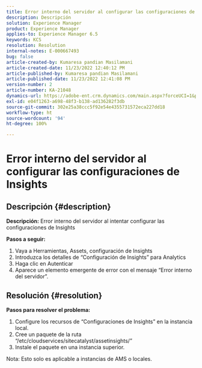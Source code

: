 ```yaml
---
title: Error interno del servidor al configurar las configuraciones de Insights
description: Descripción
solution: Experience Manager
product: Experience Manager
applies-to: Experience Manager 6.5
keywords: KCS
resolution: Resolution
internal-notes: E-000667493
bug: false
article-created-by: Kumaresa pandian Masilamani
article-created-date: 11/23/2022 12:40:12 PM
article-published-by: Kumaresa pandian Masilamani
article-published-date: 11/23/2022 12:41:08 PM
version-number: 2
article-number: KA-21048
dynamics-url: https://adobe-ent.crm.dynamics.com/main.aspx?forceUCI=1&pagetype=entityrecord&etn=knowledgearticle&id=3632d4f7-2b6b-ed11-9561-6045bd006b3d
exl-id: e04f1263-a698-48f3-b138-ad136282f3db
source-git-commit: 302e25a38ccc5f92e54e4355731572eca227dd18
workflow-type: ht
source-wordcount: '94'
ht-degree: 100%

---
```


# Error interno del servidor al configurar las configuraciones de Insights

## Descripción {#description}


<b>Descripción:</b>
Error interno del servidor al intentar configurar las configuraciones de Insights

<b>Pasos a seguir:</b>

1. Vaya a Herramientas, Assets, configuración de Insights
2. Introduzca los detalles de “Configuración de Insights” para Analytics
3. Haga clic en Autenticar
4. Aparece un elemento emergente de error con el mensaje “Error interno del servidor”.



## Resolución {#resolution}


<b>Pasos para resolver el problema: </b>

1. Configure los recursos de “Configuraciones de Insights” en la instancia local.
2. Cree un paquete de la ruta “/etc/cloudservices/sitecatalyst/assetinsights/”
3. Instale el paquete en una instancia superior.


Nota: Esto solo es aplicable a instancias de AMS o locales.
